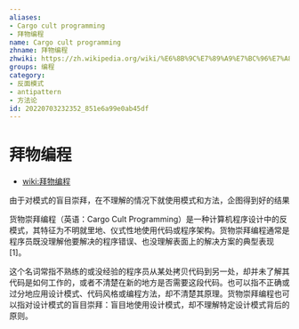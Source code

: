 ```yaml
---
aliases:
- Cargo cult programming
- 拜物编程
name: Cargo cult programming
zhname: 拜物编程
zhwiki: https://zh.wikipedia.org/wiki/%E6%8B%9C%E7%89%A9%E7%BC%96%E7%A8%8B
groups: 编程
category:
- 反面模式
- antipattern
- 方法论
id: 20220703232352_851e6a99e0ab45df
---
```


# 拜物编程

* [wiki:拜物编程](https://zh.wikipedia.org/wiki/%E6%8B%9C%E7%89%A9%E7%BC%96%E7%A8%8B)

由于对模式的盲目崇拜，在不理解的情况下就使用模式和方法，企图得到好的结果

货物崇拜编程（英语：Cargo Cult Programming）是一种计算机程序设计中的反模式，其特征为不明就里地、仪式性地使用代码或程序架构。货物崇拜编程通常是程序员既没理解他要解决的程序错误、也没理解表面上的解决方案的典型表现[1]。

这个名词常指不熟练的或没经验的程序员从某处拷贝代码到另一处，却并未了解其代码是如何工作的，或者不清楚在新的地方是否需要这段代码。也可以指不正确或过分地应用设计模式、代码风格或编程方法，却不清楚其原理。货物崇拜编程也可以指对设计模式的盲目崇拜：盲目地使用设计模式，却不理解特定设计模式背后的原则。
